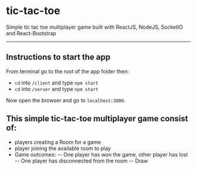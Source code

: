 # tic-tac-toe
Simple tic tac toe multiplayer game built with ReactJS, NodeJS, SocketIO and React-Bootstrap
_____
## Instructions to start the app
From terminal go to the root of the app folder then:
- `cd` into `/client` and type `npm start`
- `cd` into `/server` and type `npm start`

Now open the browser and go to `localhost:3000`.

## This simple tic-tac-toe multiplayer game consist of:
- players creating a Room for a game
- player joining the available room to play
- Game outcomes:
-- One player has won the game, other player has lost
-- One player has disconnected from the room
-- Draw
